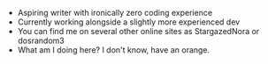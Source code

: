 - Aspiring writer with ironically zero coding experience
- Currently working alongside a slightly more experienced dev
- You can find me on several other online sites as StargazedNora or dosrandom3
- What am I doing here? I don't know, have an orange.

<!---
StargazedNora/StargazedNora is a ✨ special ✨ repository because its `README.md` (this file) appears on your GitHub profile.
You can click the Preview link to take a look at your changes.
ok brozone --->
